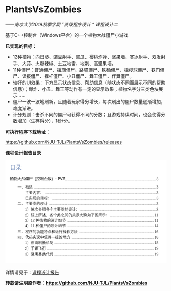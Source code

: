 # PlantsVsZombies 
*——南京大学2019秋季学期 ”高级程序设计 “ 课程设计二*

基于C++控制台（Windows平台）的一个植物大战僵尸小游戏

**已实现的目标：**

- 12种植物：向日葵、豌豆射手、窝瓜、樱桃炸弹、坚果墙、寒冰射手、双发射手、大蒜、火爆辣椒、土豆地雷、地刺、高坚果墙。
- 11种僵尸：普通僵尸、摇旗僵尸、路障僵尸、铁桶僵尸、橄榄球僵尸、铁门僵尸、读报僵尸、撑杆僵尸、小丑僵尸、舞王僵尸、伴舞僵尸。
- 较好的UI效果：下方显示状态信息、帮助信息（随状态不同而展示不同的帮助信息）；爆炸、小丑、舞王等动作有一定的显示效果；植物名字分三类色块展示……
- 僵尸一波一波地刷新，且随着玩家得分增长，每次刷出的僵尸数量逐渐增加，难度渐进。
- 计分规则：击杀不同的僵尸可获得不同的分数；且游戏持续时间，也会使得分数增加（生存得分），1秒/分。

**可执行程序下载地址：**

https://github.com/NJU-TJL/PlantsVsZombies/releases

**课程设计报告目录**

![目录](./Images/Contents.png)  

详情请见于：[课程设计报告](https://github.com/NJU-TJL/PlantsVsZombies/blob/master/Docs/%E8%AF%BE%E7%A8%8B%E8%AE%BE%E8%AE%A1%E6%8A%A5%E5%91%8A%20-%20%E6%A4%8D%E7%89%A9%E5%A4%A7%E6%88%98%E5%83%B5%E5%B0%B8.pdf)  

**转载请注明原作者：https://github.com/NJU-TJL/PlantsVsZombies**